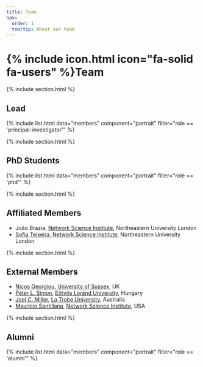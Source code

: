 ```yaml
---
title: Team
nav:
  order: 1
  tooltip: About our team
---
```


# {% include icon.html icon="fa-solid fa-users" %}Team

{% include section.html %}

## Lead

{% include list.html data="members" component="portrait" filter="role == 'principal-investigator'" %}

{% include section.html %}

## PhD Students

{% include list.html data="members" component="portrait" filter="role == 'phd'" %}

{% include section.html %}

## Affiliated Members

- João Brazia, <a href="http://networkscienceinstitute.org">Network Science Institute</a>, Northeastern University London
- <a href='https://andreiasofiateixeira.com/'>Sofia Teixeira</a>, <a href="http://networkscienceinstitute.org">Network Science Institute</a>, Northeastern University London

{% include section.html %}

## External Members

- <a href='https://profiles.sussex.ac.uk/p329373-nicos-georgiou'>Nicos Georgiou</a>, <a href='https://www.sussex.ac.uk/'>University of Sussex</a>, UK
- <a href='https://simonp.web.elte.hu/'>Péter L. Simon</a>, <a href='https://www.elte.hu/'>Eötvös Loránd University</a>, Hungary
- <a href='https://scholars.latrobe.edu.au/jcmiller/'>Joel C. Miller</a>, <a href='https://www.latrobe.edu.au/'>La Trobe University</a>, Australia
- <a href='https://www.mighte.org/'>Mauricio Santillana</a>, <a href="http://networkscienceinstitute.org">Network Science Institute</a>, USA

{% include section.html %}

## Alumni

{% include list.html data="members" component="portrait" filter="role == 'alumni'" %}